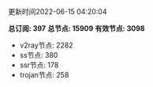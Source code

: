 更新时间2022-06-15 04:20:04

**总订阅: 397**
**总节点: 15909**
**有效节点: 3098**
- v2ray节点: 2282
- ss节点: 380
- ssr节点: 178
- trojan节点: 258
